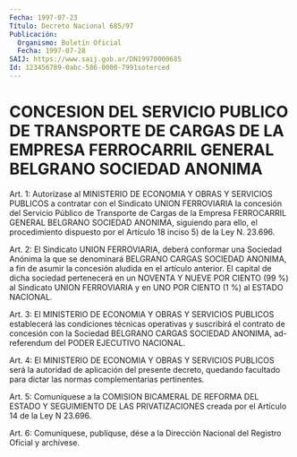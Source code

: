 ```yaml
---
Fecha: 1997-07-23
Título: Decreto Nacional 685/97
Publicación:
  Organismo: Boletín Oficial
  Fecha: 1997-07-28
SAIJ: https://www.saij.gob.ar/DN19970000685
Id: 123456789-0abc-586-0000-7991soterced
---
```

# CONCESION DEL SERVICIO PUBLICO DE TRANSPORTE DE CARGAS DE LA EMPRESA FERROCARRIL GENERAL BELGRANO SOCIEDAD ANONIMA

<a id="1"></a>
Art. 1:  Autorízase  al  MINISTERIO  DE  ECONOMIA  Y  OBRAS  Y SERVICIOS  PUBLICOS  a contratar con el Sindicato UNION FERROVIARIA la concesión del Servicio  Público  de  Transporte  de Cargas de la Empresa  FERROCARRIL  GENERAL BELGRANO SOCIEDAD ANONIMA,  siguiendo para ello, el procedimiento  dispuesto por el Artículo 18 inciso 5) de la Ley N. 23.696.

<a id="2"></a>
Art.  2: El Sindicato UNION FERROVIARIA,  deberá  conformar  una Sociedad Anónima  la  que  se  denominará  BELGRANO CARGAS SOCIEDAD ANONIMA,  a  fin  de  asumir la concesión aludida  en  el  artículo anterior. El capital de  dicha sociedad pertenecerá en un NOVENTA Y NUEVE POR CIENTO (99 %) al Sindicato UNION FERROVIARIA y en UNO POR CIENTO (1 %) al ESTADO NACIONAL.

<a id="3"></a>
Art. 3: El MINISTERIO DE  ECONOMIA  Y  OBRAS  Y SERVICIOS PUBLICOS establecerá  las condiciones técnicas operativas  y  suscribirá  el contrato de concesión  con  la  Sociedad  BELGRANO  CARGAS SOCIEDAD ANONIMA, ad-referendum del PODER EJECUTIVO NACIONAL.

<a id="4"></a>
Art.  4:  El MINISTERIO DE ECONOMIA Y OBRAS Y SERVICIOS  PUBLICOS será la autoridad  de  aplicación  del  presente  decreto, quedando facultado   para  dictar  las  normas  complementarias  pertinentes.

<a id="5"></a>
Art. 5: Comuníquese  a la COMISION BICAMERAL DE REFORMA DEL ESTADO Y SEGUIMIENTO DE LAS PRIVATIZACIONES  creada  por el Artículo 14 de la Ley N 23.696.

<a id="6"></a>
Art. 6: Comuníquese, publíquse, dése a la Dirección Nacional del Registro Oficial y archívese.